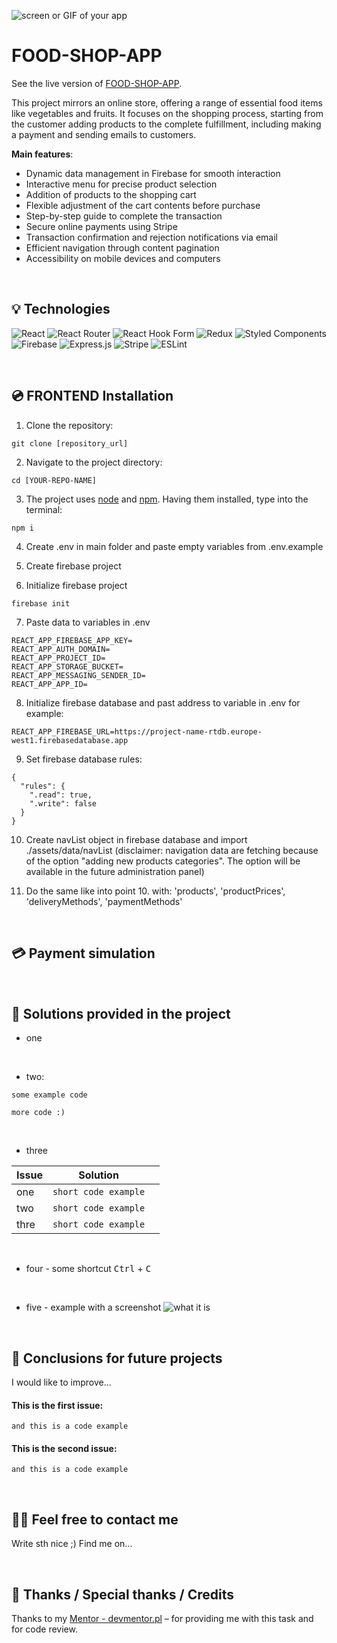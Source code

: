 ![screen or GIF of your app](https://via.placeholder.com/1000x300)

# FOOD-SHOP-APP

See the live version of [FOOD-SHOP-APP](https://sw-food-shop-app.web.app/).

This project mirrors an online store, offering a range of essential food items like vegetables and fruits. It focuses on the shopping process, starting from the customer adding products to the complete fulfillment, including making a payment and sending emails to customers.

**Main features**:

- Dynamic data management in Firebase for smooth interaction
- Interactive menu for precise product selection
- Addition of products to the shopping cart
- Flexible adjustment of the cart contents before purchase
- Step-by-step guide to complete the transaction
- Secure online payments using Stripe
- Transaction confirmation and rejection notifications via email
- Efficient navigation through content pagination
- Accessibility on mobile devices and computers

&nbsp;

## 💡 Technologies

![React](https://img.shields.io/badge/react-%2320232a.svg?style=for-the-badge&logo=react&logoColor=%2361DAFB)
![React Router](https://img.shields.io/badge/React_Router-CA4245?style=for-the-badge&logo=react-router&logoColor=white)
![React Hook Form](https://img.shields.io/badge/React%20Hook%20Form-%23EC5990.svg?style=for-the-badge&logo=reacthookform&logoColor=white)
![Redux](https://img.shields.io/badge/redux-%23593d88.svg?style=for-the-badge&logo=redux&logoColor=white)
![Styled Components](https://img.shields.io/badge/styled--components-DB7093?style=for-the-badge&logo=styled-components&logoColor=white)
![Firebase](https://img.shields.io/badge/Firebase-039BE5?style=for-the-badge&logo=Firebase&logoColor=white)
![Express.js](https://img.shields.io/badge/express.js-%23404d59.svg?style=for-the-badge&logo=express&logoColor=%2361DAFB)
![Stripe](https://img.shields.io/badge/Stripe-626CD9?style=for-the-badge&logo=Stripe&logoColor=white)
![ESLint](https://img.shields.io/badge/ESLint-4B3263?style=for-the-badge&logo=eslint&logoColor=white)

&nbsp;

## 💿 FRONTEND Installation

1. Clone the repository:

```
git clone [repository_url]
```

2. Navigate to the project directory:

```
cd [YOUR-REPO-NAME]
```

3. The project uses [node](https://nodejs.org/en/) and [npm](https://www.npmjs.com/). Having them installed, type into the terminal:

```
npm i
```

4. Create .env in main folder and paste empty variables from .env.example

5. Create firebase project

6. Initialize firebase project

```
firebase init
```

7. Paste data to variables in .env

```
REACT_APP_FIREBASE_APP_KEY=
REACT_APP_AUTH_DOMAIN=
REACT_APP_PROJECT_ID=
REACT_APP_STORAGE_BUCKET=
REACT_APP_MESSAGING_SENDER_ID=
REACT_APP_APP_ID=
```

8. Initialize firebase database and past address to variable in .env for example:

```
REACT_APP_FIREBASE_URL=https://project-name-rtdb.europe-west1.firebasedatabase.app
```

9. Set firebase database rules:

```
{
  "rules": {
    ".read": true,
    ".write": false
  }
}
```

10. Create navList object in firebase database and import ./assets/data/navList (disclaimer: navigation data are fetching because of the option "adding new products categories". The option will be available in the future administration panel)

11. Do the same like into point 10. with: 'products', 'productPrices', 'deliveryMethods', 'paymentMethods'

&nbsp;

## 💳 Payment simulation

&nbsp;

## 🤔 Solutions provided in the project

- one

&nbsp;

- two:

```
some example code

more code :)
```

&nbsp;

- three

| Issue | Solution             |     |
| ----- | -------------------- | --- |
| one   | `short code example` |     |
| two   | `short code example` |     |
| thre  | `short code example` |     |

&nbsp;

- four - some shortcut <kbd>Ctrl</kbd> + <kbd>C</kbd>

&nbsp;

- five - example with a screenshot
  <img alt='what it is' src="https://via.placeholder.com/500x200" />

&nbsp;

## 💭 Conclusions for future projects

I would like to improve...

#### This is the first issue:

```
and this is a code example
```

#### This is the second issue:

```
and this is a code example
```

&nbsp;

## 🙋‍♂️ Feel free to contact me

Write sth nice ;) Find me on...

&nbsp;

## 👏 Thanks / Special thanks / Credits

Thanks to my [Mentor - devmentor.pl](https://devmentor.pl/) – for providing me with this task and for code review.
